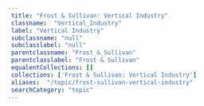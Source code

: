 ```yaml
--- 
 title: "Frost & Sullivan: Vertical Industry" 
 classname:  "Vertical_Industry" 
 label: "Vertical Industry" 
 subclassname: "null" 
 subclasslabel: "null" 
 parentclassname: "Frost_&_Sullivan" 
 parentclasslabel: "Frost & Sullivan" 
 equalentCollections: [] 
 collections: ['Frost & Sullivan: Vertical Industry']
 aliases:  "/topic/frost-sullivan-vertical-industry"  
 searchCategory: "topic" 
---
```

